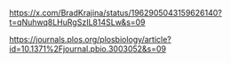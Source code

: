 https://x.com/BradKrajina/status/1962905043159626140?t=qNuhwq8LHuRgSzIL814SLw&s=09

https://journals.plos.org/plosbiology/article?id=10.1371%2Fjournal.pbio.3003052&s=09